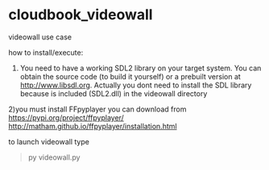 # cloudbook_videowall
videowall use case

how to install/execute:
1) You need to have a working SDL2 library on your target system. 
You can obtain the source code (to build it yourself) or a prebuilt version at http://www.libsdl.org.
Actually you dont need to install the SDL library because is included (SDL2.dll) in the videowall directory 

2)you must install FFpyplayer
you can download from https://pypi.org/project/ffpyplayer/
http://matham.github.io/ffpyplayer/installation.html

to launch videowall type

> py videowall.py

